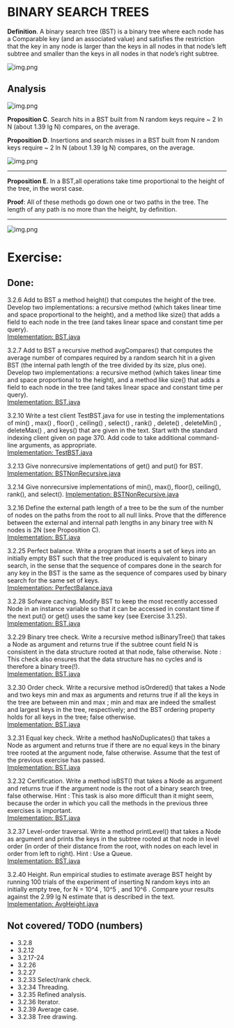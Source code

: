 # BINARY SEARCH TREES

**Definition**. A binary search tree (BST) is a binary tree where
each node has a Comparable key (and an associated value) and
satisfies the restriction that the key in any node is larger than
the keys in all nodes in that node’s left subtree and smaller
than the keys in all nodes in that node’s right subtree.

![img.png](../../resources/BST_trace.png)

## Analysis

![img.png](../../resources/BST_posibilities.png)

**Proposition C**. Search hits in a BST built from N random keys
require ~ 2 ln N (about 1.39 lg N) compares, on the average.

**Proposition D**. Insertions and search misses in a BST built from N
random keys require ~ 2 ln N (about 1.39 lg N) compares,
on the average.

![img.png](../../resources/deletion_in_BST.png)

___
**Proposition E**. In a BST,all operations take time proportional to
the height of the tree, in the worst case.

**Proof**: All of these methods go down one or two paths in the tree.
The length of any path is no more than the height, by definition.
***

![img.png](../../resources/BST_summary.png)

# Exercise:

## Done:

3.2.6 Add to BST a method height() that computes the height of the
tree. Develop two implementations: a recursive method (which takes
linear time and space proportional to the height), and a method
like size() that adds a field to each node in the tree (and takes
linear space and constant time per query).  
[Implementation: BST.java](./BST.java)

3.2.7 Add to BST a recursive method avgCompares() that computes the average number of
compares required by a random search hit in a given BST (the internal path length of the
tree divided by its size, plus one). Develop two implementations: a recursive method
(which takes linear time and space proportional to the height), and a method like size()
that adds a field to each node in the tree (and takes linear space and constant time per query).  
[Implementation: BST.java](./BST.java)

3.2.10 Write a test client TestBST.java for use in testing the implementations of
min() , max() , floor() , ceiling() , select() , rank() , delete() , deleteMin() ,
deleteMax() , and keys() that are given in the text. Start with the standard indexing
client given on page 370. Add code to take additional command-line arguments, as appropriate.  
[Implementation: TestBST.java](./exercises/TestBST.java)

3.2.13 Give nonrecursive implementations of get() and put() for BST.  
[Implementation: BSTNonRecursive.java](./BSTNonRecursive.java)

3.2.14 Give nonrecursive implementations of min(), max(), floor(), ceiling(), rank(), and select().
[Implementation: BSTNonRecursive.java](./BSTNonRecursive.java)

3.2.16 Define the external path length of a tree to be the sum of the number of nodes on
the paths from the root to all null links. Prove that the difference between the external
and internal path lengths in any binary tree with N nodes is 2N (see Proposition C).  
[Implementation: BST.java](./BST.java)

3.2.25 Perfect balance. Write a program that inserts a set of keys into an initially empty
BST such that the tree produced is equivalent to binary search, in the sense that the
sequence of compares done in the search for any key in the BST is the same as the sequence
of compares used by binary search for the same set of keys.  
[Implementation: PerfectBalance.java](./creative/PerfectBalance.java)

3.2.28 Sofware caching. Modify BST to keep the most recently accessed Node in an instance
variable so that it can be accessed in constant time if the next put() or get() uses the
same key (see Exercise 3.1.25).  
[Implementation: BST.java](./BST.java)

3.2.29 Binary tree check. Write a recursive method isBinaryTree() that takes a Node as
argument and returns true if the subtree count field N is consistent in the data structure
rooted at that node, false otherwise.
Note : This check also ensures that the data structure has no cycles and is therefore a
binary tree(!).  
[Implementation: BST.java](./BST.java)

3.2.30 Order check. Write a recursive method isOrdered() that takes a Node and two
keys min and max as arguments and returns true if all the keys in the tree are between
min and max ; min and max are indeed the smallest and largest keys in the tree,
respectively; and the BST ordering property holds for all keys in the tree; false otherwise.  
[Implementation: BST.java](./BST.java)

3.2.31 Equal key check. Write a method hasNoDuplicates() that takes a Node as argument and
returns true if there are no equal keys in the binary tree rooted at the argument node, false
otherwise. Assume that the test of the previous exercise has passed.  
[Implementation: BST.java](./BST.java)

3.2.32 Certification. Write a method isBST() that takes a Node as argument and returns true
if the argument node is the root of a binary search tree, false otherwise.
Hint : This task is also more difficult than it might seem, because the order in which you
call the methods in the previous three exercises is important.  
[Implementation: BST.java](./BST.java)

3.2.37 Level-order traversal. Write a method printLevel() that takes a Node as argument and
prints the keys in the subtree rooted at that node in level order (in order of their distance
from the root, with nodes on each level in order from left to right).
Hint : Use a Queue.  
[Implementation: BST.java](./BST.java)

3.2.40 Height. Run empirical studies to estimate average BST height by running 100
trials of the experiment of inserting N random keys into an initially empty tree, for
N = 10^4 , 10^5 , and 10^6 . Compare your results against the 2.99 lg N estimate that
is described in the text.  
[Implementation: AvgHeight.java](./experiments/AvgHeight.java)

## Not covered/ TODO (numbers)

- 3.2.8
- 3.2.12
- 3.2.17-24
- 3.2.26
- 3.2.27
- 3.2.33 Select/rank check.
- 3.2.34 Threading.
- 3.2.35 Refined analysis.
- 3.2.36 Iterator.
- 3.2.39 Average case.
- 3.2.38 Tree drawing.
